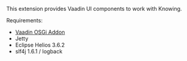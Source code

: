 This extension provides Vaadin UI components to work with Knowing.

Requirements:
* [Vaadin OSGi Addon](http://vaadin.com/directory#addon/vaadin-osgi)
* Jetty
* Eclipse Helios 3.6.2
* slf4j 1.6.1 / logback

